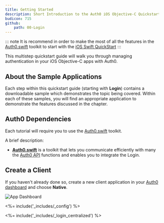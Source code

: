 ```yaml
---
title: Getting Started
description: Short Introduction to the Auth0 iOS Objective-C Quickstarts.
budicon: 715
github:
    path: 00-Login
---
```


::: note
It is recommend in order to make the most of all the features in the [Auth0.swift](https://github.com/auth0/Auth0.swift) toolkit to start with the [iOS Swift QuickStart](/quickstart/native/ios-swift)
:::

This multistep quickstart guide will walk you through managing authentication in your iOS Objective-C apps with Auth0.

## About the Sample Applications

Each step within this quickstart guide (starting with **Login**) contains a downloadable sample which demonstrates the topic being covered. Within each of these samples, you will find an appropriate application to demonstrate the features discussed in the chapter.

## Auth0 Dependencies

Each tutorial will require you to use the [Auth0.swift](https://github.com/auth0/Auth0.swift) toolkit.

A brief description:

- [**Auth0.swift**](https://github.com/auth0/Auth0.swift) is a toolkit that lets you communicate efficiently with many the [Auth0 API](/api/info) functions and enables you to integrate the Login.

## Create a Client

If you haven't already done so, create a new client application in your [Auth0 dashboard](${manage_url}/#/applications/${account.clientId}/settings) and choose **Native**.

![App Dashboard](/media/articles/angularjs/app_dashboard.png)

<%= include('_includes/_config') %>

<%= include('_includes/_login_centralized') %>
